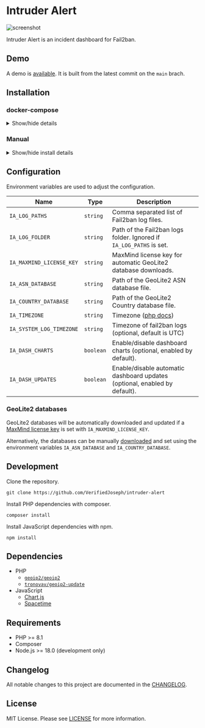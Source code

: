 # Intruder Alert
![screenshot](screenshot.png)

Intruder Alert is an incident dashboard for Fail2ban.

## Demo

A demo is [available](https://verifiedjoseph.github.io/intruder-alert/demo/). It is built from the latest commit on the `main` brach.

## Installation

### docker-compose

<details>
<summary>Show/hide details</summary>

```yaml
version: '3'

services:
  app:
    image: ghcr.io/verifiedjoseph/intruder-alert:1.0.0
    container_name: intruder-alert
    environment:
      - IA_TIMEZONE=Europe/London
      - IA_MAXMIND_LICENSE_KEY=
      - IA_LOG_FOLDER=/app/backend/data/logs
    volumes:
      - path/to/fail2ban.log:/app/backend/data/logs/fail2ban.log:ro
      - path/to/fail2ban.log.1:/app/backend/data/logs/fail2ban.log.1:ro
      - path/to/fail2ban.log.2.gz:/app/backend/data/logs/fail2ban.log.2.gz:ro
      - path/to/fail2ban.log.3.gz:/app/backend/data/logs/fail2ban.log.3.gz:ro
      - path/to/fail2ban.log.4.gz:/app/backend/data/logs/fail2ban.log.4.gz:ro
    ports:
      - '127.0.0.1:8080:8080'
    cap_drop:
      - ALL
    security_opt:
      - no-new-privileges:true
```

</details>

### Manual

<details>
<summary>Show/hide install details</summary>

1) Download the latest release to your web server.

	```
	wget https://github.com/VerifiedJoseph/intruder-alert/releases/download/v1.2.0/intruder-alert-v1.2.0.zip
	```

2) Extract the zip archive.

	```
	unzip intruder-alert-v1.2.0.zip
	```

3) Configure the application using `backend/config.php` copied from [`backend/config.example.php`](backend/config.example.php).
	
	```
	cp backend/config.example.php backend/config.php
	```

4) Create a scheduled task with cron (below) or similar that runs `backend\cron.php` at least once an hour.

	```
	1 * * * * php path/to/intruder-alert/backend/cron.php
	```

**Notes**

The backend folder does not need to be reachable in the browser and access should blocked. 

The scheduled task may need to be run as root or a user with the required read permissions depending on fail2ban log permissions.
</details>

## Configuration

Environment variables are used to adjust the configuration.

| Name                    | Type      | Description                                                                   |
| ------------------------| --------- | ----------------------------------------------------------------------------- |
| `IA_LOG_PATHS`          | `string`  | Comma separated list of Fail2ban log files.                                   |
| `IA_LOG_FOLDER`         | `string`  | Path of the Fail2ban logs folder. Ignored if `IA_LOG_PATHS` is set.           |
| `IA_MAXMIND_LICENSE_KEY`| `string`  | MaxMind license key for automatic GeoLite2 database downloads.                |
| `IA_ASN_DATABASE`       | `string`  | Path of the GeoLite2 ASN database file.                                       |
| `IA_COUNTRY_DATABASE`   | `string`  | Path of the GeoLite2 Country database file.                                   |
| `IA_TIMEZONE`           | `string`  | Timezone ([php docs](https://www.php.net/manual/en/timezones.php))            |
| `IA_SYSTEM_LOG_TIMEZONE`| `string`  | Timezone of fail2ban logs (optional, default is UTC)                          |
| `IA_DASH_CHARTS`        | `boolean` | Enable/disable dashboard charts (optional, enabled by default).               |
| `IA_DASH_UPDATES`       | `boolean` | Enable/disable automatic dashboard updates (optional, enabled by default).    |

### GeoLite2 databases

GeoLite2 databases will be automatically downloaded and updated if a [MaxMind license key](https://support.maxmind.com/hc/en-us/articles/4407111582235-Generate-a-License-Key) is set with `IA_MAXMIND_LICENSE_KEY`. 

Alternatively, the databases can be manually [downloaded](https://dev.maxmind.com/geoip/geolite2-free-geolocation-data?lang=en) and set using the environment variables `IA_ASN_DATABASE` and `IA_COUNTRY_DATABASE`.

## Development

Clone the repository.

```
git clone https://github.com/VerifiedJoseph/intruder-alert
```

Install PHP dependencies with composer.

```
composer install
```

Install JavaScript dependencies with npm.

```
npm install
```

## Dependencies

- PHP
	- [`geoip2/geoip2`](https://github.com/maxmind/GeoIP2-php)
	- [`tronovav/geoip2-update`](https://github.com/tronovav/geoip2-update)
- JavaScript
	- [Chart.js](https://github.com/chartjs/Chart.js/)
	- [Spacetime](https://github.com/spencermountain/spacetime)

## Requirements

- PHP >= 8.1
- Composer
- Node.js >= 18.0 (development only)

## Changelog

All notable changes to this project are documented in the [CHANGELOG](CHANGELOG.md).

## License

MIT License. Please see [LICENSE](LICENSE) for more information.
